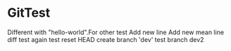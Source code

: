 # GitTest
Different with "hello-world".For other test
Add new line
Add new mean line
diff test again
test reset HEAD
create branch 'dev'
test branch dev2
